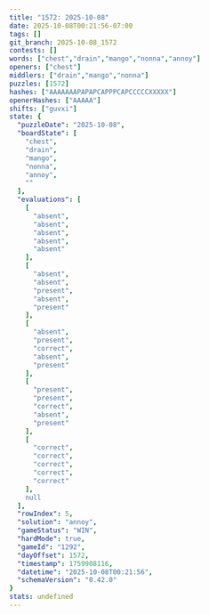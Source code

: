 ```yaml
---
title: "1572: 2025-10-08"
date: 2025-10-08T00:21:56-07:00
tags: []
git_branch: 2025-10-08_1572
contests: []
words: ["chest","drain","mango","nonna","annoy"]
openers: ["chest"]
middlers: ["drain","mango","nonna"]
puzzles: [1572]
hashes: ["AAAAAAAPAPAPCAPPPCAPCCCCCXXXXX"]
openerHashes: ["AAAAA"]
shifts: ["guvxi"]
state: {
  "puzzleDate": "2025-10-08",
  "boardState": [
    "chest",
    "drain",
    "mango",
    "nonna",
    "annoy",
    ""
  ],
  "evaluations": [
    [
      "absent",
      "absent",
      "absent",
      "absent",
      "absent"
    ],
    [
      "absent",
      "absent",
      "present",
      "absent",
      "present"
    ],
    [
      "absent",
      "present",
      "correct",
      "absent",
      "present"
    ],
    [
      "present",
      "present",
      "correct",
      "absent",
      "present"
    ],
    [
      "correct",
      "correct",
      "correct",
      "correct",
      "correct"
    ],
    null
  ],
  "rowIndex": 5,
  "solution": "annoy",
  "gameStatus": "WIN",
  "hardMode": true,
  "gameId": "1292",
  "dayOffset": 1572,
  "timestamp": 1759908116,
  "datetime": "2025-10-08T00:21:56",
  "schemaVersion": "0.42.0"
}
stats: undefined
---
```

<!-- more -->
